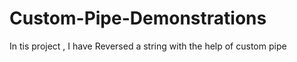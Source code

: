# Custom-Pipe-Demonstrations
In tis project , I have Reversed a string with the help of custom pipe
